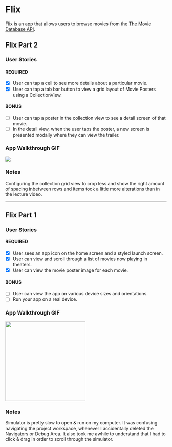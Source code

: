 # Flix

Flix is an app that allows users to browse movies from the [The Movie Database API](http://docs.themoviedb.apiary.io/#).

## Flix Part 2

### User Stories

#### REQUIRED
- [x] User can tap a cell to see more details about a particular movie.
- [x] User can tap a tab bar button to view a grid layout of Movie Posters using a CollectionView.

#### BONUS
- [ ] User can tap a poster in the collection view to see a detail screen of that movie.
- [ ] In the detail view, when the user taps the poster, a new screen is presented modally where they can view the trailer.

### App Walkthrough GIF

![](https://i.imgur.com/rVWK0bi.gif)


### Notes
Configuring the collection grid view to crop less and show the right amount of spacing inbetween rows and items took a little more alterations than in the lecture video.

---

## Flix Part 1

### User Stories

#### REQUIRED
- [x] User sees an app icon on the home screen and a styled launch screen.
- [x] User can view and scroll through a list of movies now playing in theaters.
- [x] User can view the movie poster image for each movie.

#### BONUS
- [ ] User can view the app on various device sizes and orientations.
- [ ] Run your app on a real device.

### App Walkthrough GIF

<img src="https://i.imgur.com/F0euVQ8.gif" width=250><br>

### Notes
Simulator is pretty slow to open & run on my computer. It was confusing navigating the project workspace, whenever I accidentally deleted the Navigators or Debug Area. It also took me awhile to understand that I had to click & drag in order to scroll through the simulator.
